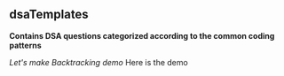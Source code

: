 ## dsaTemplates
**Contains DSA questions categorized according to the common coding patterns**


*Let's make Backtracking demo*
Here is the demo